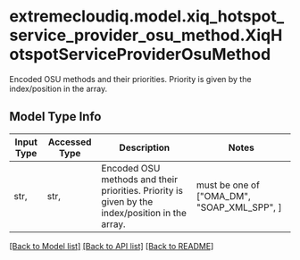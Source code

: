 # extremecloudiq.model.xiq_hotspot_service_provider_osu_method.XiqHotspotServiceProviderOsuMethod

Encoded OSU methods and their priorities. Priority is given by the index/position in the array.

## Model Type Info
Input Type | Accessed Type | Description | Notes
------------ | ------------- | ------------- | -------------
str,  | str,  | Encoded OSU methods and their priorities. Priority is given by the index/position in the array. | must be one of ["OMA_DM", "SOAP_XML_SPP", ] 

[[Back to Model list]](../../README.md#documentation-for-models) [[Back to API list]](../../README.md#documentation-for-api-endpoints) [[Back to README]](../../README.md)

